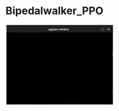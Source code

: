 # Bipedalwalker_PPO

![Alt Text](https://github.com/mayankbansal82/Bipedalwalker_PPO/blob/main/videos/ezgif.com-crop(1).gif)
